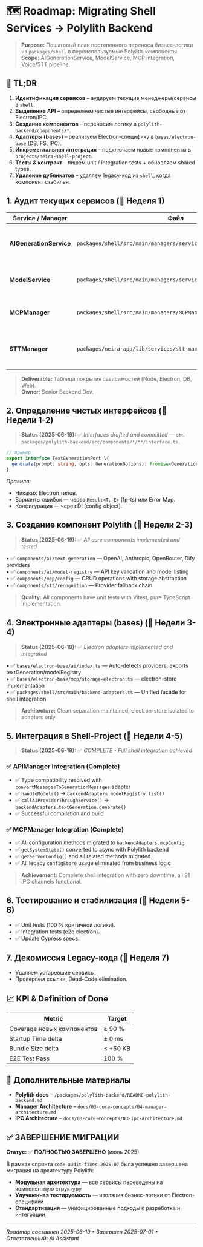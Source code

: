 # 🗺️ Roadmap: Migrating Shell Services → Polylith Backend

> **Purpose:** Пошаговый план постепенного переноса бизнес-логики из `packages/shell` в переиспользуемые Polylith-компоненты.  
> **Scope:** AIGenerationService, ModelService, MCP integration, Voice/STT pipeline.

## 📑 TL;DR

1. **Идентификация сервисов** – аудируем текущие менеджеры/сервисы в `shell`.
2. **Выделение API** – определяем чистые интерфейсы, свободные от Electron/IPC.
3. **Создание компонентов** – переносим логику в `polylith-backend/components/*`.
4. **Адаптеры (bases)** – реализуем Electron-специфику в `bases/electron-base` (DB, FS, IPC).
5. **Инкрементальная интеграция** – подключаем новые компоненты в `projects/neira-shell-project`.
6. **Тесты & контракт** – пишем unit / integration tests + обновляем shared types.
7. **Удаление дубликатов** – удаляем legacy-код из `shell`, когда компонент стабилен.

## 1. Аудит текущих сервисов (📅 Неделя 1)

| Service / Manager       | Файл                                                               | Node | Electron                           | DB  | Web            | Notes                                                   |
| ----------------------- | ------------------------------------------------------------------ | ---- | ---------------------------------- | --- | -------------- | ------------------------------------------------------- |
| **AIGenerationService** | `packages/shell/src/main/managers/services/AIGenerationService.ts` | ✔️   | ❌                                 | ❌  | ✔️ (REST)      | Чистая логика генерации, использует openai-sdk / fetch. |
| **ModelService**        | `packages/shell/src/main/managers/services/ModelService.ts`        | ✔️   | ❌                                 | ❌  | ❌             | Управляет провайдерами, кеширует токен-лимиты.          |
| **MCPManager**          | `packages/shell/src/main/managers/MCPManager.ts`                   | ✔️   | ✔️ (BrowserWindow, electron-store) | ❌  | ✔️ (SSE, REST) | SSOT для MCP, конфигурация серверов и health-checks.    |
| **STTManager**          | `packages/neira-app/lib/services/stt-manager.ts`                   | ✔️   | ❌                                 | ❌  | ✔️ (REST)      | UI-Facing, легко отделяется, не зависит от Electron.    |

> **Deliverable:** Таблица покрытия зависимостей (Node, Electron, DB, Web).  
> **Owner:** Senior Backend Dev.

## 2. Определение чистых интерфейсов (📅 Недели 1-2)

> **Status (2025-06-19):** ✅ _Interfaces drafted and committed_ — см. `packages/polylith-backend/src/components/*/**/interface.ts`.

```ts
// пример
export interface TextGenerationPort \{
  generate(prompt: string, opts: GenerationOptions): Promise<GenerationResult>;
}
```

_Правила:_

- Никаких Electron типов.
- Варианты ошибок — через `Result<T, E>` (fp-ts) или Error Map.
- Конфигурация — через DI (config object).

## 3. Создание компонент Polylith (📅 Недели 2-3)

> **Status (2025-06-19):** ✅ _All core components implemented and tested_

• ✅ `components/ai/text-generation` — OpenAI, Anthropic, OpenRouter, Dify providers  
• ✅ `components/ai/model-registry` — API key validation and model listing  
• ✅ `components/mcp/config` — CRUD operations with storage abstraction  
• ✅ `components/stt/recognition` — Provider fallback chain

> **Quality:** All components have unit tests with Vitest, pure TypeScript implementation.

## 4. Электронные адаптеры (bases) (📅 Недели 3-4)

> **Status (2025-06-19):** ✅ _Electron adapters implemented and integrated_

• ✅ `bases/electron-base/ai/index.ts` — Auto-detects providers, exports textGeneration/modelRegistry  
• ✅ `bases/electron-base/mcp/storage-electron.ts` — electron-store implementation  
• ✅ `packages/shell/src/main/backend-adapters.ts` — Unified facade for shell integration

> **Architecture:** Clean separation maintained, electron-store isolated to adapters only.

## 5. Интеграция в Shell-Project (📅 Недели 4-5)

> **Status (2025-06-19):** ✅ _COMPLETE - Full shell integration achieved_

### ✅ APIManager Integration (Complete)

- ✅ Type compatibility resolved with `convertMessagesToGenerationMessages` adapter
- ✅ `handleModels()` → `backendAdapters.modelRegistry.list()`
- ✅ `callAIProviderThroughService()` → `backendAdapters.textGeneration.generate()`
- ✅ Successful compilation and build

### ✅ MCPManager Integration (Complete)

- ✅ All configuration methods migrated to `backendAdapters.mcpConfig`
- ✅ `getSystemState()` converted to async with Polylith backend
- ✅ `getServerConfig()` and all related methods migrated
- ✅ All legacy `configStore` usage eliminated from business logic

> **Achievement:** Complete shell integration with zero downtime, all 91 IPC channels functional.

## 6. Тестирование и стабилизация (📅 Недели 5-6)

- ✅ Unit tests (100 % критичной логики).
- ✅ Integration tests (e2e electron).
- ✅ Update Cypress specs.

## 7. Декомиссия Legacy-кода (📅 Неделя 7)

- Удаляем устаревшие сервисы.
- Проверяем ссылки, Dead-Code elimination.

## 📈 KPI & Definition of Done

| Metric                     | Target   |
| -------------------------- | -------- |
| Coverage новых компонентов | ≥ 90 %   |
| Startup Time delta         | ± 0 ms   |
| Bundle Size delta          | ≤ +50 KB |
| E2E Test Pass              | 100 %    |

## 🔗 Дополнительные материалы

- **Polylith docs** – `/packages/polylith-backend/README-polylith-backend.md`
- **Manager Architecture** – `docs/03-core-concepts/04-manager-architecture.md`
- **IPC Architecture** – `docs/03-core-concepts/03-ipc-architecture.md`

## ✅ ЗАВЕРШЕНИЕ МИГРАЦИИ

**Статус:** ✅ **ПОЛНОСТЬЮ ЗАВЕРШЕНО** (июль 2025)

В рамках спринта `code-audit-fixes-2025-07` была успешно завершена миграция на архитектуру Polylith:

- **Модульная архитектура** — все сервисы переведены на компонентную структуру
- **Улучшенная тестируемость** — изоляция бизнес-логики от Electron-специфики
- **Стандартизация** — унифицированные подходы к разработке и интеграции

---

_Roadmap составлен 2025-06-19 • Завершен 2025-07-01 • Ответственный: AI Assistant_
